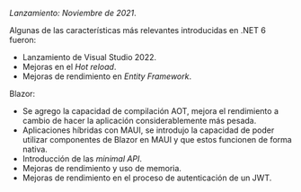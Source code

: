 *Lanzamiento: Noviembre de 2021*.

Algunas de las características más relevantes introducidas en .NET 6 fueron:

- Lanzamiento de Visual Studio 2022.
- Mejoras en el *Hot reload*.
- Mejoras de rendimiento en *Entity Framework*.

Blazor:

- Se agrego la capacidad de compilación AOT, mejora el rendimiento a cambio de hacer la aplicación considerablemente más pesada.
- Aplicaciones híbridas con MAUI, se introdujo la capacidad de poder utilizar componentes de Blazor en MAUI y que estos funcionen de forma nativa.
- Introducción de las *minimal API*.
- Mejoras de rendimiento y uso de memoria.
- Mejoras de rendimiento en el proceso de autenticación de un JWT.